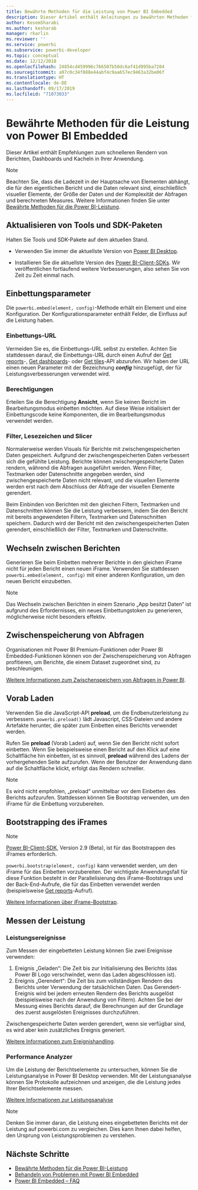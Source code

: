 ```yaml
---
title: Bewährte Methoden für die Leistung von Power BI Embedded
description: Dieser Artikel enthält Anleitungen zu bewährten Methoden für Embedded Analytics
author: KesemSharabi
ms.author: kesharab
manager: rkarlin
ms.reviewer: ''
ms.service: powerbi
ms.subservice: powerbi-developer
ms.topic: conceptual
ms.date: 12/12/2018
ms.openlocfilehash: 24854cd459996c766507b50dc6af41d995ba7204
ms.sourcegitcommit: a97c0c34f888e44abf4c9aa657ec9463a32be06f
ms.translationtype: HT
ms.contentlocale: de-DE
ms.lasthandoff: 09/17/2019
ms.locfileid: "71073033"
---
```

# <a name="power-bi-embedded-performance-best-practices"></a>Bewährte Methoden für die Leistung von Power BI Embedded

Dieser Artikel enthält Empfehlungen zum schnelleren Rendern von Berichten, Dashboards und Kacheln in Ihrer Anwendung.

> [!Note]
> Beachten Sie, dass die Ladezeit in der Hauptsache von Elementen abhängt, die für den eigentlichen Bericht und die Daten relevant sind, einschließlich visueller Elemente, der Größe der Daten und der Komplexität der Abfragen und berechneten Measures. Weitere Informationen finden Sie unter [Bewährte Methoden für die Power BI-Leistung](../power-bi-reports-performance.md).

## <a name="update-tools-and-sdk-packages"></a>Aktualisieren von Tools und SDK-Paketen

Halten Sie Tools und SDK-Pakete auf dem aktuellen Stand.

* Verwenden Sie immer die aktuellste Version von [Power BI Desktop](https://powerbi.microsoft.com/desktop/).

* Installieren Sie die aktuellste Version des [Power BI-Client-SDKs](https://github.com/Microsoft/PowerBI-JavaScript). Wir veröffentlichen fortlaufend weitere Verbesserungen, also sehen Sie von Zeit zu Zeit einmal nach.

## <a name="embed-parameters"></a>Einbettungsparameter

Die `powerbi.embed(element, config)`-Methode erhält ein Element und eine Konfiguration. Der Konfigurationsparameter enthält Felder, die Einfluss auf die Leistung haben.

### <a name="embed-url"></a>Einbettungs-URL

Vermeiden Sie es, die Einbettungs-URL selbst zu erstellen. Achten Sie stattdessen darauf, die Einbettungs-URL durch einen Aufruf der [Get reports](/rest/api/power-bi/reports/getreportsingroup)-, [Get dashboards](/rest/api/power-bi/dashboards/getdashboardsingroup)- oder [Get tiles](/rest/api/power-bi/dashboards/gettilesingroup)-API abzurufen. Wir haben der URL einen neuen Parameter mit der Bezeichnung **_config_** hinzugefügt, der für Leistungsverbesserungen verwendet wird.

### <a name="permissions"></a>Berechtigungen

Erteilen Sie die Berechtigung **Ansicht**, wenn Sie keinen Bericht im Bearbeitungsmodus einbetten möchten. Auf diese Weise initialisiert der Einbettungscode keine Komponenten, die im Bearbeitungsmodus verwendet werden.

### <a name="filters-bookmarks-and-slicers"></a>Filter, Lesezeichen und Slicer

Normalerweise werden Visuals für Berichte mit zwischengespeicherten Daten gespeichert. Aufgrund der zwischengespeicherten Daten verbessert sich die gefühlte Leistung. Berichte können zwischengespeicherte Daten rendern, während die Abfragen ausgeführt werden. Wenn Filter, Textmarken oder Datenschnitte angegeben werden, sind zwischengespeicherte Daten nicht relevant, und die visuellen Elemente werden erst nach dem Abschluss der Abfrage der visuellen Elemente gerendert.

Beim Einbinden von Berichten mit den gleichen Filtern, Textmarken und Datenschnitten können Sie die Leistung verbessern, indem Sie den Bericht mit bereits angewendeten Filtern, Textmarken und Datenschnitten speichern. Dadurch wird der Bericht mit den zwischengespeicherten Daten gerendert, einschließlich der Filter, Textmarken und Datenschnitte.

## <a name="switching-between-reports"></a>Wechseln zwischen Berichten

Generieren Sie beim Einbetten mehrerer Berichte in den gleichen iFrame nicht für jeden Bericht einen neuen iFrame. Verwenden Sie stattdessen `powerbi.embed(element, config)` mit einer anderen Konfiguration, um den neuen Bericht einzubetten.

> [!NOTE]
> Das Wechseln zwischen Berichten in einem Szenario „App besitzt Daten“ ist aufgrund des Erfordernisses, ein neues Einbettungstoken zu generieren, möglicherweise nicht besonders effektiv.

## <a name="query-caching"></a>Zwischenspeicherung von Abfragen

Organisationen mit Power BI Premium-Funktionen oder Power BI Embedded-Funktionen können von der Zwischenspeicherung von Abfragen profitieren, um Berichte, die einem Dataset zugeordnet sind, zu beschleunigen.

[Weitere Informationen zum Zwischenspeichern von Abfragen in Power BI](../power-bi-query-caching.md).

## <a name="preload"></a>Vorab Laden

Verwenden Sie die JavaScript-API **preload**, um die Endbenutzerleistung zu verbessern. `powerbi.preload()` lädt Javascript, CSS-Dateien und andere Artefakte herunter, die später zum Einbetten eines Berichts verwendet werden.

Rufen Sie **preload** (Vorab Laden) auf, wenn Sie den Bericht nicht sofort einbetten. Wenn Sie beispielsweise einen Bericht auf den Klick auf eine Schaltfläche hin einbetten, ist es sinnvoll, **preload** während des Ladens der vorhergehenden Seite aufzurufen. Wenn der Benutzer der Anwendung dann auf die Schaltfläche klickt, erfolgt das Rendern schneller.

> [!NOTE]
> Es wird nicht empfohlen, „preload“ unmittelbar vor dem Einbetten des Berichts aufzurufen. Stattdessen können Sie Bootstrap verwenden, um den iFrame für die Einbettung vorzubereiten.

## <a name="bootstrapping-the-iframe"></a>Bootstrapping des iFrames

> [!NOTE]
> [Power BI-Client-SDK](https://github.com/Microsoft/PowerBI-JavaScript), Version 2.9 (Beta), ist für das Bootstrappen des iFrames erforderlich. 
>
> `powerbi.bootstrap(element, config)` kann verwendet werden, um den iFrame für das Einbetten vorzubereiten. Der wichtigste Anwendungsfall für diese Funktion besteht in der Parallelisierung des iFrame-Bootstraps und der Back-End-Aufrufe, die für das Einbetten verwendet werden (beispielsweise [Get reports](/rest/api/power-bi/reports/getreportsingroup)-Aufruf).

[Weitere Informationen über iFrame-Bootstrap](https://github.com/Microsoft/PowerBI-JavaScript/wiki/Bootstrap---For-Better-Performance).

## <a name="measure-performance"></a>Messen der Leistung

### <a name="performance-events"></a>Leistungsereignisse

Zum Messen der eingebetteten Leistung können Sie zwei Ereignisse verwenden:

1. Ereignis „Geladen“: Die Zeit bis zur Initialisierung des Berichts (das Power BI Logo verschwindet, wenn das Laden abgeschlossen ist).
2. Ereignis „Gerendert“: Die Zeit bis zum vollständigen Rendern des Berichts unter Verwendung der tatsächlichen Daten. Das Gerendert-Ereignis wird bei jedem erneuten Rendern des Berichts ausgelöst (beispielsweise nach der Anwendung von Filtern). Achten Sie bei der Messung eines Berichts darauf, die Berechnungen auf der Grundlage des zuerst ausgelösten Ereignisses durchzuführen.

Zwischengespeicherte Daten werden gerendert, wenn sie verfügbar sind, es wird aber kein zusätzliches Ereignis generiert.

[Weitere Informationen zum Ereignishandling](https://github.com/Microsoft/PowerBI-JavaScript/wiki/Handling-Events).

### <a name="performance-analyzer"></a>Performance Analyzer

Um die Leistung der Berichtselemente zu untersuchen, können Sie die Leistungsanalyse in Power BI Desktop verwenden.
Mit der Leistungsanalyse können Sie Protokolle aufzeichnen und anzeigen, die die Leistung jedes Ihrer Berichtselemente messen.

[Weitere Informationen zur Leistungsanalyse](../desktop-performance-analyzer.md)

> [!NOTE]
> Denken Sie immer daran, die Leistung eines eingebetteten Berichts mit der Leistung auf powerbi.com zu vergleichen. Dies kann Ihnen dabei helfen, den Ursprung von Leistungsproblemen zu verstehen.

## <a name="next-steps"></a>Nächste Schritte

* [Bewährte Methoden für die Power BI-Leistung](../power-bi-reports-performance.md)
* [Behandeln von Problemen mit Power BI Embedded](embedded-troubleshoot.md)
* [Power BI Embedded – FAQ](embedded-faq.md)
